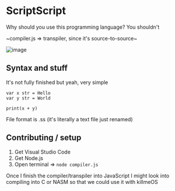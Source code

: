# ScriptScript

Why should you use this programming language? You shouldn't

~compiler.js => transpiler, since it's source-to-source~

![image](https://github.com/user-attachments/assets/709dd2e7-ca3e-4d6d-811c-9a6de4f2e51e)


## Syntax and stuff

It's not fully finished but yeah, very simple
```
var x str = Hello
var y str = World

print(x + y)
```

File format is .ss (it's literally a text file just renamed)

## Contributing / setup
1. Get Visual Studio Code
2. Get Node.js
3. Open terminal => `node compiler.js`

Once I finish the compiler/transpiler into JavaScript I might look into compiling into C or NASM so that we could use it with killmeOS

